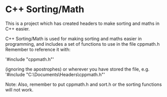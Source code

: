 # C++ Sorting/Math
This is a project which has created headers to make sorting and maths in C++ easier.

C++ Sorting/Math is used for making sorting and maths easier in programming,
and includes a set of functions to use in the file cppmath.h
Remember to reference it with:

'#include "cppmath.h"'

(ignoring the apostrophes)
or wherever you have stored the file,
e.g. '#include "C:\Documents\Headers\cppmath.h"'

Note: Also, remember to put cppmath.h and sort.h or the sorting functions will not work.